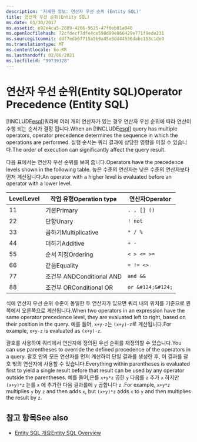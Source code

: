 ```yaml
---
description: '자세한 정보: 연산자 우선 순위 (Entity SQL)'
title: 연산자 우선 순위(Entity SQL)
ms.date: 03/30/2017
ms.assetid: e92e4ca5-2889-4266-9625-47f0eb01a948
ms.openlocfilehash: 72cfdecf7dfe4ce590d99e866429e771f9ede231
ms.sourcegitcommit: ddf7edb67715a5b9a45e3dd44536dabc153c1de0
ms.translationtype: MT
ms.contentlocale: ko-KR
ms.lasthandoff: 02/06/2021
ms.locfileid: "99739328"
---
```

# <a name="operator-precedence-entity-sql"></a><span data-ttu-id="8a544-103">연산자 우선 순위(Entity SQL)</span><span class="sxs-lookup"><span data-stu-id="8a544-103">Operator Precedence (Entity SQL)</span></span>

<span data-ttu-id="8a544-104">[!INCLUDE[esql](../../../../../../includes/esql-md.md)]쿼리에 여러 개의 연산자가 있는 경우 연산자 우선 순위에 따라 연산이 수행 되는 순서가 결정 됩니다.</span><span class="sxs-lookup"><span data-stu-id="8a544-104">When an [!INCLUDE[esql](../../../../../../includes/esql-md.md)] query has multiple operators, operator precedence determines the sequence in which the operations are performed.</span></span> <span data-ttu-id="8a544-105">실행 순서는 쿼리 결과에 상당한 영향을 미칠 수 있습니다.</span><span class="sxs-lookup"><span data-stu-id="8a544-105">The order of execution can significantly affect the query result.</span></span>  
  
 <span data-ttu-id="8a544-106">다음 표에서는 연산자 우선 순위를 보여 줍니다.</span><span class="sxs-lookup"><span data-stu-id="8a544-106">Operators have the precedence levels shown in the following table.</span></span> <span data-ttu-id="8a544-107">높은 수준의 연산자는 낮은 수준의 연산자보다 먼저 계산됩니다.</span><span class="sxs-lookup"><span data-stu-id="8a544-107">An operator with a higher level is evaluated before an operator with a lower level.</span></span>  
  
|<span data-ttu-id="8a544-108">Level</span><span class="sxs-lookup"><span data-stu-id="8a544-108">Level</span></span>|<span data-ttu-id="8a544-109">작업 유형</span><span class="sxs-lookup"><span data-stu-id="8a544-109">Operation type</span></span>|<span data-ttu-id="8a544-110">연산자</span><span class="sxs-lookup"><span data-stu-id="8a544-110">Operator</span></span>|  
|-----------|--------------------|--------------|  
|<span data-ttu-id="8a544-111">1</span><span class="sxs-lookup"><span data-stu-id="8a544-111">1</span></span>|<span data-ttu-id="8a544-112">기본</span><span class="sxs-lookup"><span data-stu-id="8a544-112">Primary</span></span>|`. , [] ()`|  
|<span data-ttu-id="8a544-113">2</span><span class="sxs-lookup"><span data-stu-id="8a544-113">2</span></span>|<span data-ttu-id="8a544-114">단항</span><span class="sxs-lookup"><span data-stu-id="8a544-114">Unary</span></span>|`! not`|  
|<span data-ttu-id="8a544-115">3</span><span class="sxs-lookup"><span data-stu-id="8a544-115">3</span></span>|<span data-ttu-id="8a544-116">곱하기</span><span class="sxs-lookup"><span data-stu-id="8a544-116">Multiplicative</span></span>|`* / %`|  
|<span data-ttu-id="8a544-117">4</span><span class="sxs-lookup"><span data-stu-id="8a544-117">4</span></span>|<span data-ttu-id="8a544-118">더하기</span><span class="sxs-lookup"><span data-stu-id="8a544-118">Additive</span></span>|`+ -`|  
|<span data-ttu-id="8a544-119">5</span><span class="sxs-lookup"><span data-stu-id="8a544-119">5</span></span>|<span data-ttu-id="8a544-120">순서 지정</span><span class="sxs-lookup"><span data-stu-id="8a544-120">Ordering</span></span>|`< > <= >=`|  
|<span data-ttu-id="8a544-121">6</span><span class="sxs-lookup"><span data-stu-id="8a544-121">6</span></span>|<span data-ttu-id="8a544-122">같음</span><span class="sxs-lookup"><span data-stu-id="8a544-122">Equality</span></span>|`= != <>`|  
|<span data-ttu-id="8a544-123">7</span><span class="sxs-lookup"><span data-stu-id="8a544-123">7</span></span>|<span data-ttu-id="8a544-124">조건부 AND</span><span class="sxs-lookup"><span data-stu-id="8a544-124">Conditional AND</span></span>|`and &&`|  
|<span data-ttu-id="8a544-125">8</span><span class="sxs-lookup"><span data-stu-id="8a544-125">8</span></span>|<span data-ttu-id="8a544-126">조건부 OR</span><span class="sxs-lookup"><span data-stu-id="8a544-126">Conditional OR</span></span>|`or &#124;&#124;`|  
  
 <span data-ttu-id="8a544-127">식에 연산자 우선 순위 수준이 동일한 두 연산자가 있으면 쿼리 내의 위치를 기준으로 왼쪽에서 오른쪽으로 계산됩니다.</span><span class="sxs-lookup"><span data-stu-id="8a544-127">When two operators in an expression have the same operator precedence level, they are evaluated left to right, based on their position in the query.</span></span> <span data-ttu-id="8a544-128">예를 들어, `x+y-z`는 `(x+y)-z`로 계산됩니다.</span><span class="sxs-lookup"><span data-stu-id="8a544-128">For example, `x+y-z` is evaluated as `(x+y)-z`.</span></span>  
  
 <span data-ttu-id="8a544-129">괄호를 사용하여 쿼리에서 연산자에 정의된 우선 순위를 재정의할 수 있습니다.</span><span class="sxs-lookup"><span data-stu-id="8a544-129">You can use parentheses to override the defined precedence of the operators in a query.</span></span> <span data-ttu-id="8a544-130">괄호 안의 모든 연산자를 먼저 계산하여 단일 결과를 생성한 후, 이 결과를 괄호 밖의 연산자에 사용할 수 있습니다.</span><span class="sxs-lookup"><span data-stu-id="8a544-130">Everything within parentheses is evaluated first to yield a single result before that result can be used by any operator outside the parentheses.</span></span> <span data-ttu-id="8a544-131">예를 들어,은를 `x+y*z` 곱한 `y` 다음를 `z` 추가 `x` 하지만 `(x+y)*z` 는를 `x` 에 추가한 다음 결과를에 `y` 곱합니다 `z` .</span><span class="sxs-lookup"><span data-stu-id="8a544-131">For example, `x+y*z` multiplies `y` by `z` and then adds `x`, but `(x+y)*z` adds `x` to `y` and then multiplies the result by `z`.</span></span>  
  
## <a name="see-also"></a><span data-ttu-id="8a544-132">참고 항목</span><span class="sxs-lookup"><span data-stu-id="8a544-132">See also</span></span>

- [<span data-ttu-id="8a544-133">Entity SQL 개요</span><span class="sxs-lookup"><span data-stu-id="8a544-133">Entity SQL Overview</span></span>](entity-sql-overview.md)
